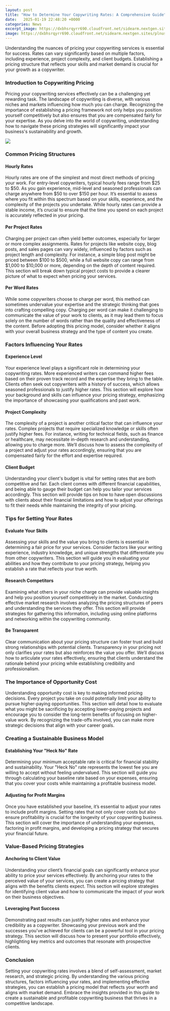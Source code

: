```yaml
---
layout: post
title: "How to Determine Your Copywriting Rates: A Comprehensive Guide"
date:   2025-01-19 22:48:20 +0000
categories: News
excerpt_image: https://dxbhsrqyrr690.cloudfront.net/sidearm.nextgen.sites/plnusealions.com/images/responsive_2023/default_image.png
image: https://dxbhsrqyrr690.cloudfront.net/sidearm.nextgen.sites/plnusealions.com/images/responsive_2023/default_image.png
---
```


Understanding the nuances of pricing your copywriting services is essential for success. Rates can vary significantly based on multiple factors, including experience, project complexity, and client budgets. Establishing a pricing structure that reflects your skills and market demand is crucial for your growth as a copywriter.
### Introduction to Copywriting Pricing
Pricing your copywriting services effectively can be a challenging yet rewarding task. The landscape of copywriting is diverse, with various niches and markets influencing how much you can charge. Recognizing the importance of establishing a pricing framework not only helps you position yourself competitively but also ensures that you are compensated fairly for your expertise. As you delve into the world of copywriting, understanding how to navigate these pricing strategies will significantly impact your business's sustainability and growth.

![](https://dxbhsrqyrr690.cloudfront.net/sidearm.nextgen.sites/plnusealions.com/images/responsive_2023/default_image.png)
### Common Pricing Structures
#### Hourly Rates
Hourly rates are one of the simplest and most direct methods of pricing your work. For entry-level copywriters, typical hourly fees range from $25 to $50. As you gain experience, mid-level and seasoned professionals can charge anywhere from $50 to over $150 per hour. It’s essential to assess where you fit within this spectrum based on your skills, experience, and the complexity of the projects you undertake. While hourly rates can provide a stable income, it’s crucial to ensure that the time you spend on each project is accurately reflected in your pricing. 
#### Per Project Rates
Charging per project can often yield better outcomes, especially for larger or more complex assignments. Rates for projects like website copy, blog posts, and sales pages can vary widely, influenced by factors such as project length and complexity. For instance, a simple blog post might be priced between $100 to $500, while a full website copy can range from $1,000 to $10,000 or more, depending on the depth of content required. This section will break down typical project costs to provide a clearer picture of what to expect when pricing your services.
#### Per Word Rates
While some copywriters choose to charge per word, this method can sometimes undervalue your expertise and the strategic thinking that goes into crafting compelling copy. Charging per word can make it challenging to communicate the value of your work to clients, as it may lead them to focus solely on the number of words rather than the quality and effectiveness of the content. Before adopting this pricing model, consider whether it aligns with your overall business strategy and the type of content you create.
### Factors Influencing Your Rates
#### Experience Level
Your experience level plays a significant role in determining your copywriting rates. More experienced writers can command higher fees based on their proven track record and the expertise they bring to the table. Clients often seek out copywriters with a history of success, which allows seasoned professionals to justify higher rates. This section will explore how your background and skills can influence your pricing strategy, emphasizing the importance of showcasing your qualifications and past work.
#### Project Complexity
The complexity of a project is another critical factor that can influence your rates. Complex projects that require specialized knowledge or skills often justify higher fees. For instance, writing for technical fields, such as finance or healthcare, may necessitate in-depth research and understanding, allowing you to charge more. We’ll discuss how to assess the complexity of a project and adjust your rates accordingly, ensuring that you are compensated fairly for the effort and expertise required.
#### Client Budget
Understanding your client's budget is vital for setting rates that are both competitive and fair. Each client comes with different financial capabilities, and being able to gauge their budget can help you tailor your services accordingly. This section will provide tips on how to have open discussions with clients about their financial limitations and how to adjust your offerings to fit their needs while maintaining the integrity of your pricing.
### Tips for Setting Your Rates
#### Evaluate Your Skills
Assessing your skills and the value you bring to clients is essential in determining a fair price for your services. Consider factors like your writing experience, industry knowledge, and unique strengths that differentiate you from other copywriters. This section will guide you in evaluating your abilities and how they contribute to your pricing strategy, helping you establish a rate that reflects your true worth.
#### Research Competitors
Examining what others in your niche charge can provide valuable insights and help you position yourself competitively in the market. Conducting effective market research involves analyzing the pricing structures of peers and understanding the services they offer. This section will provide strategies for gathering this information, including using online platforms and networking within the copywriting community. 
#### Be Transparent
Clear communication about your pricing structure can foster trust and build strong relationships with potential clients. Transparency in your pricing not only clarifies your rates but also reinforces the value you offer. We’ll discuss how to articulate your rates effectively, ensuring that clients understand the rationale behind your pricing while establishing credibility and professionalism.
### The Importance of Opportunity Cost
Understanding opportunity cost is key to making informed pricing decisions. Every project you take on could potentially limit your ability to pursue higher-paying opportunities. This section will detail how to evaluate what you might be sacrificing by accepting lower-paying projects and encourage you to consider the long-term benefits of focusing on higher-value work. By recognizing the trade-offs involved, you can make more strategic decisions that align with your career goals.
### Creating a Sustainable Business Model
#### Establishing Your "Heck No" Rate
Determining your minimum acceptable rate is critical for financial stability and sustainability. Your "Heck No" rate represents the lowest fee you are willing to accept without feeling undervalued. This section will guide you through calculating your baseline rate based on your expenses, ensuring that you cover your costs while maintaining a profitable business model.
#### Adjusting for Profit Margins
Once you have established your baseline, it’s essential to adjust your rates to include profit margins. Setting rates that not only cover costs but also ensure profitability is crucial for the longevity of your copywriting business. This section will cover the importance of understanding your expenses, factoring in profit margins, and developing a pricing strategy that secures your financial future.
### Value-Based Pricing Strategies
#### Anchoring to Client Value
Understanding your client’s financial goals can significantly enhance your ability to price your services effectively. By anchoring your rates to the perceived value of your services, you can create a pricing strategy that aligns with the benefits clients expect. This section will explore strategies for identifying client value and how to communicate the impact of your work on their business objectives.
#### Leveraging Past Success
Demonstrating past results can justify higher rates and enhance your credibility as a copywriter. Showcasing your previous work and the successes you've achieved for clients can be a powerful tool in your pricing strategy. This section will discuss how to present your portfolio effectively, highlighting key metrics and outcomes that resonate with prospective clients. 
### Conclusion
Setting your copywriting rates involves a blend of self-assessment, market research, and strategic pricing. By understanding the various pricing structures, factors influencing your rates, and implementing effective strategies, you can establish a pricing model that reflects your worth and aligns with market demand. Embrace the insights provided in this guide to create a sustainable and profitable copywriting business that thrives in a competitive landscape.